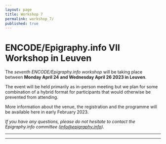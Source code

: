 ```yaml
---
layout: page
title: Workshop 7
permalink: workshop_7/
published: true
---
```




# ENCODE/Epigraphy.info VII Workshop in Leuven

The *seventh ENCODE/Epigraphy.info workshop* will be taking place between **Monday April 24 and Wednesday April 26 2023 in Leuven**.

The event will be held primarily as in-person meeting but we plan for some combination of a hybrid format for participants that would otherwise be prevented from attending.

More information about the venue, the registration and the programme will be available here in early February 2023.

*If you have any questions, please do not hesitate to contact the Epigraphy.info committee ([info@epigraphy.info](mailto:info@epigraphy.info)).*

---
<!--- 

* [Programme of the Workshop TBA](){:target="_blank" rel="noopener"}

* [Report on the sixth workshop in IAS - TBA]()

* [Collaborative Google Docs TBA](){:target="_blank" rel="noopener"}

-->


---

<!--- commented out, copied from workshop 5, needs to be updated

## Registration

 

In order to register for the workshop:

Please, fill in the [Google registration form](https://forms.gle/tddAuTbn2nwzks6y6){:target="_blank" rel="noopener"} until 24th March, 2023.

As the international situation may still change very quickly, we will regularly keep you up to date, and we will contact you again before the workshop for a last confirmation.

<iframe src="https://docs.google.com/forms/d/e/1FAIpQLSc29XvbNyUImaDM-7hLyi3aONioIHYKOdBRga7s6V9Cs3nOjQ/viewform?embedded=true" width="640" height="1860" frameborder="0" marginheight="0" marginwidth="0">Loading…</iframe>


---

## Poster Session (in-person)

The Leuven workshop will host an physical in-person session dedicated to the presentation of new and ongoing projects in the field of Digital Epigraphy. The posters will be also displayed on the Epigraphy.info website during the workshop and after. Should you wish to record a 5-minute video about your project, we will host them on the Epigraphy.info Youtube channel.

#### Posters Guidelines

Posters may include text, images, graphs as well as videos and audio. You can prepare your poster in the format that you find more suitable (PDF, PowerPoint, .mp4, .mpg, avi.).
The only rule is: **keep it short!**

For PDF you should limit your documentation to a single page (ideally 1080 x 1536 px), PowerPoint presentation should include no more than 3 slides.
The maximum duration of a video is 5 minutes.
Please send us your E-Poster via a file transfer website (like WeTransfer: [https://wetransfer.com/](https://wetransfer.com/){:target="_blank" rel="noopener"} or Smash: [https://fromsmash.com/](https://fromsmash.com/){:target="_blank" rel="noopener"}).

**Be creative!**

We want to make our poster session as effective and inclusive as possible: if you have any creative ideas or suggestions about formats or virtual rooms, please send us an email or write in the [Google Groups](https://groups.google.com/g/epigraphyinfo){:target="_blank" rel="noopener"} and we will take them into consideration.

#### Deadline

In order to present a poster, please send a title and a short abstract to our committee by March 24th, 2023 ([info@epigraphy.info](mailto:info@epigraphy.info)). By March 31th, 2023 you will receive a notification from the steering committee whether your poster has been accepted. Posters should be submitted by April 18th, 2023.

---

## ENCODE Workshop / training

As in Vienna and in Hamburg the Leuven workshop will be preceded by a technical training, which will be structured in three sessions. This will take place from April 24rd 2023 and will have, as the main workshop in-person form only.

Please note that the number of participants will be limited. Therefore, we kindly ask you to register for the sessions you would like to attend as soon as possible by filling in the respective Google form until 24th March, 2023.




THIS NEEDS TO BE ADJJUSTED>>>>








### Session 1 (Tuesday November 3rd)

**Mark Depauw, Tom Gheldof, N.N., “Trismegistos Users Sessions”**

*A hands-on workshop that explores the different Trismegistos portals (TM Places, People, Texts, …) and offers an opportunity to discover its new tools (LOD APIs, SNA tool, …).*

Please follow this link for further information about this session and to register: [https://epinfovworkshoptm.eventbrite.nl](https://epinfovworkshoptm.eventbrite.nl){:target="_blank" rel="noopener"}.
To complete your registration send us ([info@epigraphy.info](mailto:info@epigraphy.info)) the registration confirmation and specify in the email if you are going to attend the session in person or virtually.

---

### Session 2 (Tuesday November 3rd)

**Tom Elliott, N.N., “Geography in Digital Epigraphy”**

*This workshop will address computational practices and resources for dealing with geography in epigraphic projects.*

Please follow this link for further information about this session and to register: [https://epinfovworkshoptm.eventbrite.nl](https://epinfovworkshoptm.eventbrite.nl){:target="_blank" rel="noopener"}.
To complete your registration send us ([info@epigraphy.info](mailto:info@epigraphy.info)) the registration confirmation and specify in the email if you are going to attend the session in person or virtually.

---

### Session 3 (Wednesday November 4th)

**Vincent Razanajao, “Consolidating and using the EAGLE thesaurus with epigraphic corpora”**

*The aim of this workshop is to move forward on the key question of metadata related to epigraphy by consolidating and using the EAGLE vocabularies.*

Please follow this link for further information about this session and to register: [https://epinfovworkshoptm.eventbrite.nl](https://epinfovworkshoptm.eventbrite.nl){:target="_blank" rel="noopener"}.
To complete your registration send us ([info@epigraphy.info](mailto:info@epigraphy.info)) the registration confirmation and specify in the email if you are going to attend the session in person or virtually.
A second circular with further details and information about the election procedure of the new steering committee will follow in September.

-->
